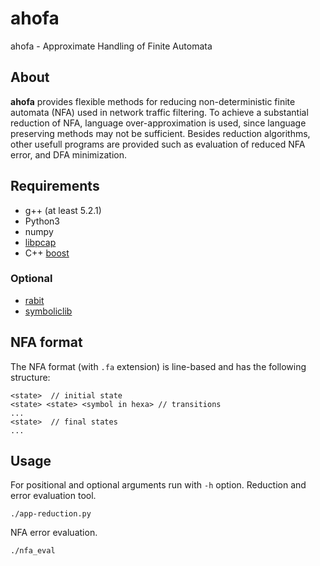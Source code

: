# ahofa
ahofa - Approximate Handling of Finite Automata

## About
**ahofa** provides flexible methods for reducing non-deterministic finite automata (NFA) used in network traffic filtering. To achieve a substantial reduction of NFA, language over-approximation is used, since language preserving methods may not be sufficient. Besides reduction algorithms, other usefull programs are provided such as evaluation of reduced NFA error, and DFA minimization.

## Requirements
* g++ (at least 5.2.1)
* Python3
* numpy
* [libpcap](http://www.tcpdump.org/)
* C++ [boost](https://www.boost.org/)
### Optional
* [rabit](http://www.languageinclusion.org/doku.php?id=tools)
* [symboliclib](https://github.com/Miskaaa/symboliclib/tree/master/symboliclib)

## NFA format
The NFA format (with `.fa` extension) is line-based and has the following structure:
```
<state>  // initial state
<state> <state> <symbol in hexa> // transitions
...
<state>  // final states
...
```

## Usage
For positional and optional arguments run with `-h` option.
Reduction and error evaluation tool.
```
./app-reduction.py
```
NFA error evaluation.
```
./nfa_eval  
```

